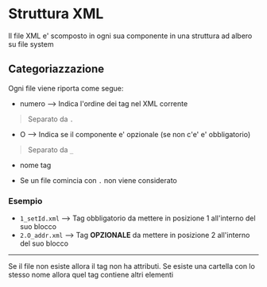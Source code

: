 # Struttura XML
Il file XML e' scomposto in ogni sua componente in una struttura ad albero su file system

## Categoriazzazione
Ogni file viene riporta come segue:
- numero --> Indica l'ordine dei tag nel XML corrente
> Separato da `.`
- O --> Indica se il componente e' opzionale (se non c'e' e' obbligatorio)
> Separato da `_` 
- nome tag

- Se un file comincia con `.` non viene considerato


### Esempio
- `1_setId.xml` --> Tag obbligatorio da mettere in posizione 1 all'interno del suo blocco
- `2.O_addr.xml` --> Tag **OPZIONALE** da mettere in posizione 2 all'interno del suo blocco

---

Se il file non esiste allora il tag non ha attributi. Se esiste una cartella con lo stesso nome allora quel tag contiene altri elementi